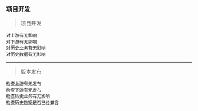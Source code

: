 ### 项目开发
>项目开发
```
对上游有无影响
对下游有无影响
对历史业务有无影响
对历史数据有无影响
```
***

>版本发布
```
检查上游有无发布
检查下游有无发布
检查历史业务有无影响
检查历史数据是否已经兼容
```
